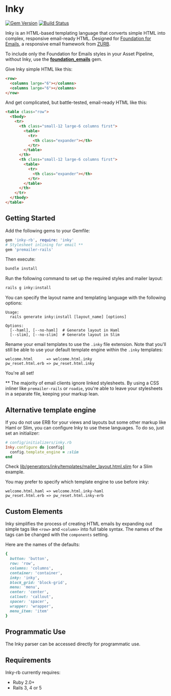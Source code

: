 # Inky

[![Gem Version](https://badge.fury.io/rb/inky-rb.svg)](https://badge.fury.io/rb/inky-rb) [![Build Status](https://travis-ci.org/zurb/inky-rb.svg?branch=master)](https://travis-ci.org/zurb/inky-rb)

Inky is an HTML-based templating language that converts simple HTML into complex, responsive email-ready HTML. Designed for [Foundation for Emails](http://foundation.zurb.com/emails), a responsive email framework from [ZURB](http://zurb.com).

To include only the Foundation for Emails styles in your Asset Pipeline, without Inky, use the [**foundation_emails**](https://github.com/zurb/foundation-emails/#using-the-ruby-gem) gem.

Give Inky simple HTML like this:

```html
<row>
  <columns large="6"></columns>
  <columns large="6"></columns>
</row>
```

And get complicated, but battle-tested, email-ready HTML like this:

```html
<table class="row">
  <tbody>
    <tr>
      <th class="small-12 large-6 columns first">
        <table>
          <tr>
            <th class="expander"></th>
          </tr>
        </table>
      </th>
      <th class="small-12 large-6 columns first">
        <table>
          <tr>
            <th class="expander"></th>
          </tr>
        </table>
      </th>
    </tr>
  </tbody>
</table>
```

## Getting Started

Add the following gems to your Gemfile:

```ruby
gem 'inky-rb', require: 'inky'
# Stylesheet inlining for email **
gem 'premailer-rails'
```

Then execute:

```bash
bundle install
```

Run the following command to set up the required styles and mailer layout:

```bash
rails g inky:install
```

You can specify the layout name and templating language with the following options:

```
Usage:
  rails generate inky:install [layout_name] [options]

Options:
  [--haml], [--no-haml]  # Generate layout in Haml
  [--slim], [--no-slim]  # Generate layout in Slim
```

Rename your email templates to use the `.inky` file extension. Note that you'll still be able to use your default
template engine within the `.inky` templates:

```
welcome.html      => welcome.html.inky
pw_reset.html.erb => pw_reset.html.inky
```


You're all set!

** The majority of email clients ignore linked stylesheets. By using a CSS inliner like `premailer-rails` or `roadie`, you're able to leave your stylesheets in a separate file, keeping your markup lean.

## Alternative template engine

If you do not use ERB for your views and layouts but some other markup like Haml or Slim, you can configure Inky to
use these languages. To do so, just set an initializer:

```ruby
# config/initializers/inky.rb
Inky.configure do |config|
  config.template_engine = :slim
end
```

Check [lib/generators/inky/templates/mailer_layout.html.slim](lib/generators/inky/templates/mailer_layout.html.slim)
for a Slim example.

You may prefer to specify which template engine to use before inky:

```
welcome.html.haml => welcome.html.inky-haml
pw_reset.html.erb => pw_reset.html.inky-erb
```

## Custom Elements

Inky simplifies the process of creating HTML emails by expanding out simple tags like `<row>` and `<column>` into full table syntax. The names of the tags can be changed with the `components` setting.

Here are the names of the defaults:

```ruby
{
  button: 'button',
  row: 'row',
  columns: 'columns',
  container: 'container',
  inky: 'inky',
  block_grid: 'block-grid',
  menu: 'menu',
  center: 'center',
  callout: 'callout',
  spacer: 'spacer',
  wrapper: 'wrapper',
  menu_item: 'item'
}
```

## Programmatic Use

The Inky parser can be accessed directly for programmatic use.

## Requirements

Inky-rb currently requires:

* Ruby 2.0+
* Rails 3, 4 or 5
